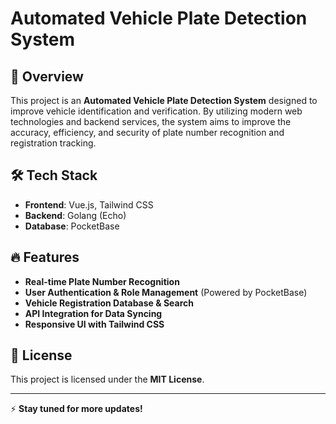 # Automated Vehicle Plate Detection System

## 📌 Overview
This project is an **Automated Vehicle Plate Detection System** designed to improve vehicle identification and verification. By utilizing modern web technologies and backend services, the system aims to improve the accuracy, efficiency, and security of plate number recognition and registration tracking.

## 🛠 Tech Stack
- **Frontend**: Vue.js, Tailwind CSS
- **Backend**: Golang (Echo)
- **Database**: PocketBase

## 🔥 Features
- **Real-time Plate Number Recognition**
- **User Authentication & Role Management** (Powered by PocketBase)
- **Vehicle Registration Database & Search**
- **API Integration for Data Syncing**
- **Responsive UI with Tailwind CSS**

## 📜 License
This project is licensed under the **MIT License**.

---
⚡ **Stay tuned for more updates!**

